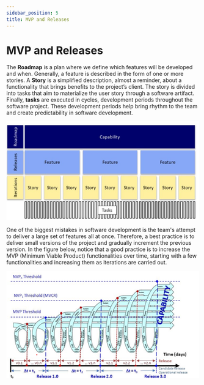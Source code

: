 ```yaml
---
sidebar_position: 5
title: MVP and Releases
---
```

# MVP and Releases

The **Roadmap** is a plan where we define which features will be developed and when. Generally, a feature is described in the form of one or more stories. A **Story** is a simplified description, almost a reminder, about a functionality that brings benefits to the project’s client. The story is divided into tasks that aim to materialize the user story through a software artifact. Finally, **tasks** are executed in cycles, development periods throughout the software project. These development periods help bring rhythm to the team and create predictability in software development.

![alt text](roadmap.png)

One of the biggest mistakes in software development is the team's attempt to deliver a large set of features all at once. Therefore, a best practice is to deliver small versions of the project and gradually increment the previous version. In the figure below, notice that a good practice is to increase the MVP (Minimum Viable Product) functionalities over time, starting with a few functionalities and increasing them as iterations are carried out.

![alt text](releases.png)

